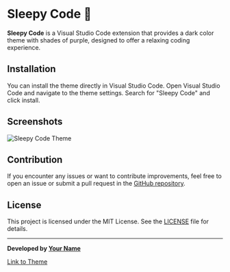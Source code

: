 # Sleepy Code 🌙


**Sleepy Code** is a Visual Studio Code extension that provides a dark color theme with shades of purple, designed to offer a relaxing coding experience.

## Installation

You can install the theme directly in Visual Studio Code. Open Visual Studio Code and navigate to the theme settings. Search for "Sleepy Code" and click install.

## Screenshots

![Sleepy Code Theme](/screenshots/sleepy-code-theme.png)

## Contribution

If you encounter any issues or want to contribute improvements, feel free to open an issue or submit a pull request in the [GitHub repository](https://github.com/your-username/sleepy-code).

## License

This project is licensed under the MIT License. See the [LICENSE](/LICENSE) file for details.

---

**Developed by [Your Name](https://github.com/your-username)**

[Link to Theme](#)
